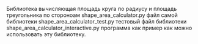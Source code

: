 Библиотека вычисляющая площадь круга по радиусу и площадь треугольника по стороноам
shape_area_calculator.py файл самой библиотеки
shape_area_calculator_test.py тестовый файл библиотеки
shape_area_calculator_interactive.py программа как пример как можно использовать эту библиотеку.